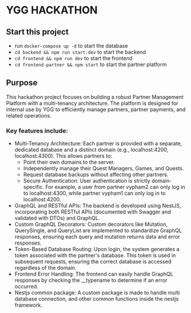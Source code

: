 <!-- @format -->

# YGG HACKATHON

## Start this project

- run `docker-compose up -d` to start the database
- `cd backend && npm run start:dev` to start the backend
- `cd frontend && npm run dev` to start the frontend
- `cd frontend-partner && npm start` to start the partner platform

## Purpose

This hackathon project focuses on building a robust Partner Management Platform with a multi-tenancy architecture. The platform is designed for internal use by YGG to efficiently manage partners, partner payments, and related operations.

### Key features include:

- Multi-Tenancy Architecture: Each partner is provided with a separate, dedicated database and a distinct domain (e.g., localhost:4200, localhost:4300). This allows partners to:
  - Point their own domains to the server.
  - Independently manage their Quest Managers, Games, and Quests.
  - Request database backups without affecting other partners.
  - Secure Authentication: User authentication is strictly domain-specific. For example, a user from partner vypham2 can only log in to localhost:4300, while partner vypham1 can only log in to localhost:4200.
- GraphQL and RESTful APIs: The backend is developed using NestJS, incorporating both RESTful APIs (documented with Swagger and validated with DTOs) and GraphQL.
- Custom GraphQL Decorators: Custom decorators like Mutation, QuerySingle, and QueryList are implemented to standardize GraphQL responses, ensuring each query and mutation returns data and error responses.
- Token-Based Database Routing: Upon login, the system generates a token associated with the partner's database. This token is used in subsequent requests, ensuring the correct database is accessed regardless of the domain.
- Frontend Error Handling: The frontend can easily handle GraphQL responses by checking the \_\_typename to determine if an error occurred.
- Nestjs common package: A custom package is made to handle multi database connection, and other common functions inside the nestjs framework.
